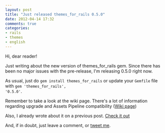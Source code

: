 ```yaml
---
layout: post
title: "Just released themes_for_rails 0.5.0"
date: 2012-04-14 17:32
comments: true
categories: 
- rails
- themes
- english
---
```


Hi, dear reader!

Just writing about the new version of themes_for_rails gem. Since there has
been no major issues with the pre-release, I'm releasing 0.5.0 right now. 

As usual, just do <code>gem install themes_for_rails</code> or update your
<code>Gemfile</code> file with <code>gem 'themes_for_rails', '0.5.0'</code>. 

Remember to take a look at the wiki page. There's a lot of information regarding
upgrade and Assets Pipeline compatibility ([Wiki page](https://github.com/lucasefe/themes_for_rails/wiki))

Also, I already wrote about it on a previous post. [Check it out](/blog/2012/02/19/themes-for-rails-with-assets-pipeline-support/)

And, if in doubt, just leave a comment, or [tweet me](http://www.twitter.com/lucasefe).

